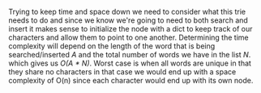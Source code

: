 
Trying to keep time and space down we need to consider what this trie needs to do and since we know
we're going to need to both search and insert it makes sense to initialize the node with a dict to keep
track of our characters and allow them to point to one another. Determining the time complexity will 
depend on the length of the word that is being searched/inserted *A* and the total number of words we have
in the list *N*. which gives us *O(A * N)*. Worst case is when all words are unique in that they share no
characters in that case we would end up with a space complexity of O(n) since each character would end up
with its own node.

